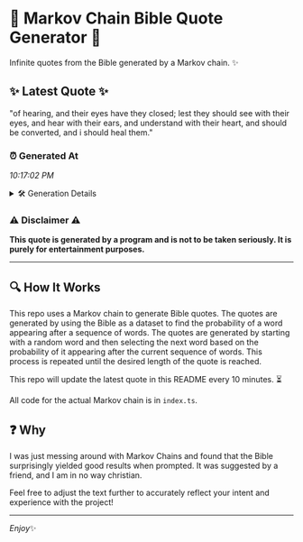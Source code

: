 # 📖 Markov Chain Bible Quote Generator 📖

Infinite quotes from the Bible generated by a Markov chain. ✨

## ✨ Latest Quote ✨
"of hearing, and their eyes have they closed; lest they should see with their eyes, and hear with their ears, and understand with their heart, and should be converted, and i should heal them."

### ⏰ Generated At
*10:17:02 PM*

<details>
    <summary>🛠️ Generation Details</summary>
    <p>
        <strong>🌱 Seed:</strong> of<br>
        <strong>🔄 Iterations:</strong> 33<br>
        <strong>📜 Context History:</strong><br>[ of ]: hearing,<br>[ of, hearing, ]: and<br>[ of, hearing,, and ]: their<br>[ of, hearing,, and, their ]: eyes<br>[ of, hearing,, and, their, eyes ]: have<br>[ of, hearing,, and, their, eyes, have ]: they<br>[ hearing,, and, their, eyes, have, they ]: closed;<br>[ and, their, eyes, have, they, closed; ]: lest<br>[ their, eyes, have, they, closed;, lest ]: they<br>[ eyes, have, they, closed;, lest, they ]: should<br>[ have, they, closed;, lest, they, should ]: see<br>[ they, closed;, lest, they, should, see ]: with<br>[ closed;, lest, they, should, see, with ]: their<br>[ lest, they, should, see, with, their ]: eyes,<br>[ they, should, see, with, their, eyes, ]: and<br>[ should, see, with, their, eyes,, and ]: hear<br>[ see, with, their, eyes,, and, hear ]: with<br>[ with, their, eyes,, and, hear, with ]: their<br>[ their, eyes,, and, hear, with, their ]: ears,<br>[ eyes,, and, hear, with, their, ears, ]: and<br>[ and, hear, with, their, ears,, and ]: understand<br>[ hear, with, their, ears,, and, understand ]: with<br>[ with, their, ears,, and, understand, with ]: their<br>[ their, ears,, and, understand, with, their ]: heart,<br>[ ears,, and, understand, with, their, heart, ]: and<br>[ and, understand, with, their, heart,, and ]: should<br>[ understand, with, their, heart,, and, should ]: be<br>[ with, their, heart,, and, should, be ]: converted,<br>[ their, heart,, and, should, be, converted, ]: and<br>[ heart,, and, should, be, converted,, and ]: i<br>[ and, should, be, converted,, and, i ]: should<br>[ should, be, converted,, and, i, should ]: heal<br>[ be, converted,, and, i, should, heal ]: them.<br>
    </p>
</details>

### ⚠️ Disclaimer ⚠️
**This quote is generated by a program and is not to be taken seriously. It is purely for entertainment purposes.**

---

## 🔍 How It Works

This repo uses a Markov chain to generate Bible quotes. The quotes are generated by using the Bible as a dataset to find the probability of a word appearing after a sequence of words. The quotes are generated by starting with a random word and then selecting the next word based on the probability of it appearing after the current sequence of words. This process is repeated until the desired length of the quote is reached.

This repo will update the latest quote in this README every 10 minutes. ⏳

All code for the actual Markov chain is in `index.ts`.

## ❓ Why

I was just messing around with Markov Chains and found that the Bible surprisingly yielded good results when prompted. 
It was suggested by a friend, and I am in no way christian.

Feel free to adjust the text further to accurately reflect your intent and experience with the project!

---

*Enjoy*✨
